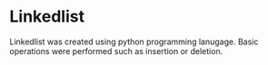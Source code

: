 # Linkedlist

Linkedlist was created using python programming lanugage. Basic operations were performed such as insertion or deletion. 
